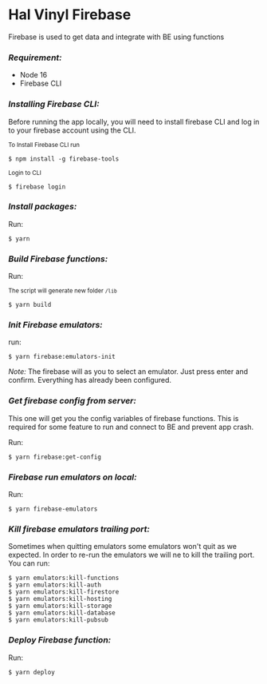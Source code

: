 # Hal Vinyl Firebase

Firebase is used to get data and integrate with BE using functions

### **_Requirement:_**

- Node 16
- Firebase CLI

### **_Installing Firebase CLI:_**

Before running the app locally, you will need to install firebase CLI and log in to your firebase account using the CLI.

<sup>To Install Firebase CLI run

```
$ npm install -g firebase-tools
```

</sup>

<sup>Login to CLI

```
$ firebase login
```

</sup>

### **_Install packages:_**

Run:

```
$ yarn
```

### **_Build Firebase functions:_**

Run:

<sub>The script will generate new folder `/lib`</sub>

```
$ yarn build
```

### **_Init Firebase emulators:_**

run:

```
$ yarn firebase:emulators-init
```

_Note:_ The firebase will as you to select an emulator. Just press enter and confirm. Everything has already been configured.

### **_Get firebase config from server:_**

This one will get you the config variables of firebase functions. This is required for some feature to run and connect to BE and prevent app crash.

Run:

```
$ yarn firebase:get-config
```

### **_Firebase run emulators on local:_**

Run:

```
$ yarn firebase-emulators
```

### **_Kill firebase emulators trailing port:_**

Sometimes when quitting emulators some emulators won't quit as we expected. In order to re-run the emulators we will ne to kill the trailing port. You can run:

```
$ yarn emulators:kill-functions
$ yarn emulators:kill-auth
$ yarn emulators:kill-firestore
$ yarn emulators:kill-hosting
$ yarn emulators:kill-storage
$ yarn emulators:kill-database
$ yarn emulators:kill-pubsub
```

### **_Deploy Firebase function:_**

Run:

```
$ yarn deploy
```
